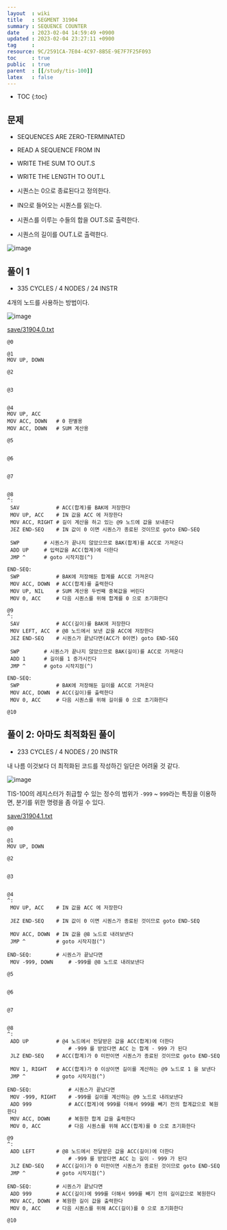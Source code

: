 ```yaml
---
layout  : wiki
title   : SEGMENT 31904
summary : SEQUENCE COUNTER
date    : 2023-02-04 14:59:49 +0900
updated : 2023-02-04 23:27:11 +0900
tag     : 
resource: 9C/2591CA-7E04-4C97-8B5E-9E7F7F25F093
toc     : true
public  : true
parent  : [[/study/tis-100]]
latex   : false
---
```

* TOC
{:toc}

## 문제

>
- SEQUENCES ARE ZERO-TERMINATED
- READ A SEQUENCE FROM IN
- WRITE THE SUM TO OUT.S
- WRITE THE LENGTH TO OUT.L

- 시퀀스는 0으로 종료된다고 정의한다.
- IN으로 들어오는 시퀀스를 읽는다.
- 시퀀스를 이루는 수들의 합을 OUT.S로 출력한다.
- 시퀀스의 길이를 OUT.L로 출력한다.

![image]( /resource/9C/2591CA-7E04-4C97-8B5E-9E7F7F25F093/216751896-a0d34565-6e14-4e1e-b45a-7a8e6bafaaf0.png )

## 풀이 1

- 335 CYCLES / 4 NODES / 24 INSTR

4개의 노드를 사용하는 방법이다.

![image]( /resource/9C/2591CA-7E04-4C97-8B5E-9E7F7F25F093/216752072-df08df6b-41e1-403d-8647-2fa448062e42.png )

[save/31904.0.txt]( https://github.com/johngrib/TIS-100-solutions/blob/master/save/31904.0.txt )

```tis-100
@0

@1
MOV UP, DOWN

@2


@3


@4
MOV UP, ACC
MOV ACC, DOWN   # 0 판별용
MOV ACC, DOWN   # SUM 계산용

@5


@6


@7


@8
^:
 SAV            # ACC(합계)를 BAK에 저장한다
 MOV UP, ACC    # IN 값을 ACC 에 저장한다
 MOV ACC, RIGHT # 길이 계산을 하고 있는 @9 노드에 값을 보내준다
 JEZ END-SEQ    # IN 값이 0 이면 시퀀스가 종료된 것이므로 goto END-SEQ

 SWP        # 시퀀스가 끝나지 않았으므로 BAK(합계)를 ACC로 가져온다
 ADD UP     # 입력값을 ACC(합계)에 더한다
 JMP ^      # goto 시작지점(^)

END-SEQ:
 SWP            # BAK에 저장해둔 합계를 ACC로 가져온다
 MOV ACC, DOWN  # ACC(합계)를 출력한다
 MOV UP, NIL    # SUM 계산용 두번째 중복값을 버린다
 MOV 0, ACC     # 다음 시퀀스를 위해 합계를 0 으로 초기화한다

@9
^:
 SAV            # ACC(길이)를 BAK에 저장한다
 MOV LEFT, ACC  # @8 노드에서 보낸 값을 ACC에 저장한다
 JEZ END-SEQ    # 시퀀스가 끝났다면(ACC가 0이면) goto END-SEQ

 SWP        # 시퀀스가 끝나지 않았으므로 BAK(길이)를 ACC로 가져온다
 ADD 1      # 길이를 1 증가시킨다
 JMP ^      # goto 시작지점(^)

END-SEQ:
 SWP            # BAK에 저장해둔 길이를 ACC로 가져온다
 MOV ACC, DOWN  # ACC(길이)를 출력한다
 MOV 0, ACC     # 다음 시퀀스를 위해 길이를 0 으로 초기화한다

@10
```

## 풀이 2: 아마도 최적화된 풀이

- 233 CYCLES / 4 NODES / 20 INSTR

내 나름 이것보다 더 최적화된 코드를 작성하긴 일단은 어려울 것 같다.

![image]( /resource/9C/2591CA-7E04-4C97-8B5E-9E7F7F25F093/216772575-f25d0d81-99f0-4098-9354-39359793e9b1.png )

TIS-100의 레지스터가 취급할 수 있는 정수의 범위가 `-999` ~ `999`라는 특징을 이용하면, 분기를 위한 명령을 좀 아낄 수 있다.

[save/31904.1.txt]( https://github.com/johngrib/TIS-100-solutions/blob/0dcb40c27f40c9125fb4a1ed7a5d2b2dade254d8/save/31904.1.txt )

```tis-100
@0

@1
MOV UP, DOWN

@2


@3


@4
^:
 MOV UP, ACC    # IN 값을 ACC 에 저장한다

 JEZ END-SEQ    # IN 값이 0 이면 시퀀스가 종료된 것이므로 goto END-SEQ

 MOV ACC, DOWN  # IN 값을 @8 노드로 내려보낸다
 JMP ^          # goto 시작지점(^)

END-SEQ:        # 시퀀스가 끝났다면
 MOV -999, DOWN     # -999를 @8 노드로 내려보낸다

@5


@6


@7


@8
^:
 ADD UP         # @4 노드에서 전달받은 값을 ACC(합계)에 더한다
                    # -999 를 받았다면 ACC 는 합계 - 999 가 된다
 JLZ END-SEQ    # ACC(합계)가 0 미만이면 시퀀스가 종료된 것이므로 goto END-SEQ

 MOV 1, RIGHT   # ACC(합계)가 0 이상이면 길이를 계산하는 @9 노드로 1 을 보낸다
 JMP ^          # goto 시작지점(^)

END-SEQ:            # 시퀀스가 끝났다면
 MOV -999, RIGHT    # -999를 길이를 계산하는 @9 노드로 내려보낸다
 ADD 999            # ACC(합계)에 999를 더해서 999를 빼기 전의 합계값으로 복원한다
 MOV ACC, DOWN      # 복원한 합계 값을 출력한다
 MOV 0, ACC         # 다음 시퀀스를 위해 ACC(합계)를 0 으로 초기화한다

@9
^:
 ADD LEFT       # @8 노드에서 전달받은 값을 ACC(길이)에 더한다
                    # -999 를 받았다면 ACC 는 길이 - 999 가 된다
 JLZ END-SEQ    # ACC(길이)가 0 미만이면 시퀀스가 종료된 것이므로 goto END-SEQ
 JMP ^          # goto 시작지점(^)

END-SEQ:        # 시퀀스가 끝났다면
 ADD 999        # ACC(길이)에 999를 더해서 999를 빼기 전의 길이값으로 복원한다
 MOV ACC, DOWN  # 복원한 길이 값을 출력한다
 MOV 0, ACC     # 다음 시퀀스를 위해 ACC(길이)를 0 으로 초기화한다

@10
```

